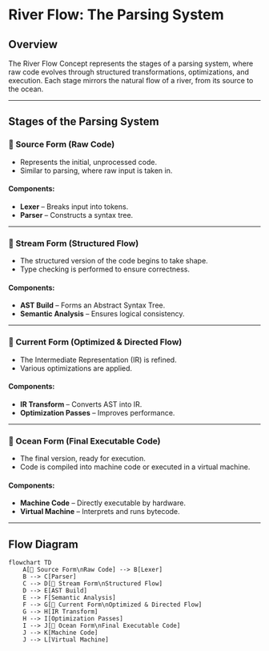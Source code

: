 # River Flow: The Parsing System

## Overview
The River Flow Concept represents the stages of a parsing system, where raw code evolves through structured transformations, optimizations, and execution. Each stage mirrors the natural flow of a river, from its source to the ocean.

---

## Stages of the Parsing System

### 🌊 Source Form (Raw Code)
- Represents the initial, unprocessed code.
- Similar to parsing, where raw input is taken in.

#### Components:
- **Lexer** – Breaks input into tokens.
- **Parser** – Constructs a syntax tree.

---

### 🌊 Stream Form (Structured Flow)
- The structured version of the code begins to take shape.
- Type checking is performed to ensure correctness.

#### Components:
- **AST Build** – Forms an Abstract Syntax Tree.
- **Semantic Analysis** – Ensures logical consistency.

---

### 🌊 Current Form (Optimized & Directed Flow)
- The Intermediate Representation (IR) is refined.
- Various optimizations are applied.

#### Components:
- **IR Transform** – Converts AST into IR.
- **Optimization Passes** – Improves performance.

---

### 🌊 Ocean Form (Final Executable Code)
- The final version, ready for execution.
- Code is compiled into machine code or executed in a virtual machine.

#### Components:
- **Machine Code** – Directly executable by hardware.
- **Virtual Machine** – Interprets and runs bytecode.

---

## Flow Diagram
```mermaid
flowchart TD
    A[🌊 Source Form\nRaw Code] --> B[Lexer]
    B --> C[Parser]
    C --> D[🌊 Stream Form\nStructured Flow]
    D --> E[AST Build]
    E --> F[Semantic Analysis]
    F --> G[🌊 Current Form\nOptimized & Directed Flow]
    G --> H[IR Transform]
    H --> I[Optimization Passes]
    I --> J[🌊 Ocean Form\nFinal Executable Code]
    J --> K[Machine Code]
    J --> L[Virtual Machine]
```
